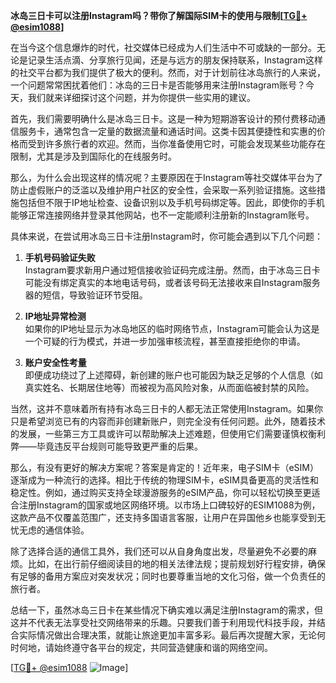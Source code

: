 **冰岛三日卡可以注册Instagram吗？带你了解国际SIM卡的使用与限制[[TG💪+ @esim1088](https://t.me/s/esim1088)]**

在当今这个信息爆炸的时代，社交媒体已经成为人们生活中不可或缺的一部分。无论是记录生活点滴、分享旅行见闻，还是与远方的朋友保持联系，Instagram这样的社交平台都为我们提供了极大的便利。然而，对于计划前往冰岛旅行的人来说，一个问题常常困扰着他们：冰岛的三日卡是否能够用来注册Instagram账号？今天，我们就来详细探讨这个问题，并为你提供一些实用的建议。

首先，我们需要明确什么是冰岛三日卡。这是一种为短期游客设计的预付费移动通信服务卡，通常包含一定量的数据流量和通话时间。这类卡因其便捷性和实惠的价格而受到许多旅行者的欢迎。然而，当你准备使用它时，可能会发现某些功能存在限制，尤其是涉及到国际化的在线服务时。

那么，为什么会出现这样的情况呢？主要原因在于Instagram等社交媒体平台为了防止虚假账户的泛滥以及维护用户社区的安全性，会采取一系列验证措施。这些措施包括但不限于IP地址检查、设备识别以及手机号码绑定等。因此，即使你的手机能够正常连接网络并登录其他网站，也不一定能顺利注册新的Instagram账号。

具体来说，在尝试用冰岛三日卡注册Instagram时，你可能会遇到以下几个问题：

1. **手机号码验证失败**  
   Instagram要求新用户通过短信接收验证码完成注册。然而，由于冰岛三日卡可能没有绑定真实的本地电话号码，或者该号码无法接收来自Instagram服务器的短信，导致验证环节受阻。

2. **IP地址异常检测**  
   如果你的IP地址显示为冰岛地区的临时网络节点，Instagram可能会认为这是一个可疑的行为模式，并进一步加强审核流程，甚至直接拒绝你的申请。

3. **账户安全性考量**  
   即便成功绕过了上述障碍，新创建的账户也可能因为缺乏足够的个人信息（如真实姓名、长期居住地等）而被视为高风险对象，从而面临被封禁的风险。

当然，这并不意味着所有持有冰岛三日卡的人都无法正常使用Instagram。如果你只是希望浏览已有的内容而非创建新账户，则完全没有任何问题。此外，随着技术的发展，一些第三方工具或许可以帮助解决上述难题，但使用它们需要谨慎权衡利弊——毕竟违反平台规则可能导致更严重的后果。

那么，有没有更好的解决方案呢？答案是肯定的！近年来，电子SIM卡（eSIM）逐渐成为一种流行的选择。相比于传统的物理SIM卡，eSIM具备更高的灵活性和稳定性。例如，通过购买支持全球漫游服务的eSIM产品，你可以轻松切换至更适合注册Instagram的国家或地区网络环境。以市场上口碑较好的ESIM1088为例，这款产品不仅覆盖范围广，还支持多国语言客服，让用户在异国他乡也能享受到无忧无虑的通信体验。

除了选择合适的通信工具外，我们还可以从自身角度出发，尽量避免不必要的麻烦。比如，在出行前仔细阅读目的地的相关法律法规；提前规划好行程安排，确保有足够的备用方案应对突发状况；同时也要尊重当地的文化习俗，做一个负责任的旅行者。

总结一下，虽然冰岛三日卡在某些情况下确实难以满足注册Instagram的需求，但这并不代表无法享受社交网络带来的乐趣。只要我们善于利用现代科技手段，并结合实际情况做出合理决策，就能让旅途更加丰富多彩。最后再次提醒大家，无论何时何地，请始终遵守各平台的规定，共同营造健康和谐的网络空间。

[[TG💪+ @esim1088](https://t.me/s/esim1088) ![Image](https://i.postimg.cc/4NQfJmqS/Snipaste-2025-05-13-00-14-12.png)]